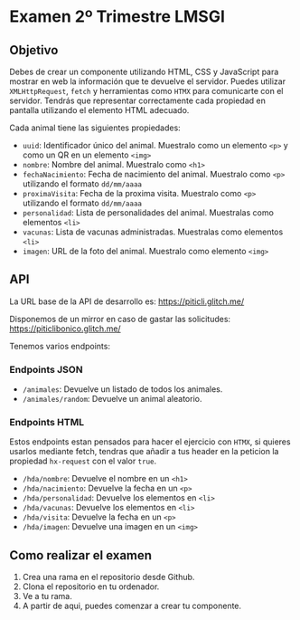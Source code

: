 # Examen 2º Trimestre LMSGI

## Objetivo

Debes de crear un componente utilizando HTML, CSS y JavaScript para mostrar en web la información que te devuelve el servidor. Puedes utilizar `XMLHttpRequest`, `fetch` y herramientas como `HTMX` para comunicarte con el servidor. Tendrás que representar correctamente cada propiedad en pantalla utilizando el elemento HTML adecuado.

Cada animal tiene las siguientes propiedades:
- `uuid`: Identificador único del animal. Muestralo como un elemento `<p>` y como un QR en un elemento `<img>`
- `nombre`: Nombre del animal. Muestralo como `<h1>`
- `fechaNacimiento`: Fecha de nacimiento del animal. Muestralo como `<p>` utilizando el formato `dd/mm/aaaa`
- `proximaVisita`: Fecha de la proxima visita. Muestralo como `<p>` utilizando el formato `dd/mm/aaaa`
- `personalidad`: Lista de personalidades del animal. Muestralas como elementos `<li>`
- `vacunas`: Lista de vacunas administradas. Muestralas como elementos `<li>`
- `imagen`: URL de la foto del animal. Muestralo como elemento `<img>`

## API

La URL base de la API de desarrollo es: https://piticli.glitch.me/

Disponemos de un mirror en caso de gastar las solicitudes: https://piticlibonico.glitch.me/

Tenemos varios endpoints:

### Endpoints JSON

- `/animales`: Devuelve un listado de todos los animales.
- `/animales/random`: Devuelve un animal aleatorio.

### Endpoints HTML

Estos endpoints estan pensados para hacer el ejercicio con `HTMX`, si quieres usarlos mediante fetch, tendras que añadir a tus header en la peticion la propiedad `hx-request` con el valor `true`.

- `/hda/nombre`: Devuelve el nombre en un `<h1>`
- `/hda/nacimiento`: Devuelve la fecha en un `<p>`
- `/hda/personalidad`: Devuelve los elementos en `<li>`
- `/hda/vacunas`: Devuelve los elementos en `<li>`
- `/hda/visita`: Devuelve la fecha en un `<p>`
- `/hda/imagen`: Devuelve una imagen en un `<img>`

## Como realizar el examen

1. Crea una rama en el repositorio desde Github.
2. Clona el repositorio en tu ordenador.
3. Ve a tu rama.
4. A partir de aqui, puedes comenzar a crear tu componente.